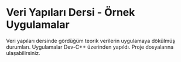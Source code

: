 # Veri Yapıları Dersi - Örnek Uygulamalar
Veri yapıları dersinde gördüğüm teorik verilerin uygulamaya dökülmüş durumları. Uygulamalar Dev-C++ üzerinden yapıldı. Proje dosyalarına ulaşabilirsiniz.
